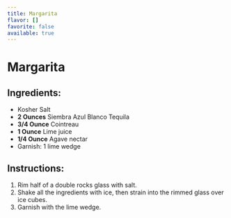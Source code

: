 ```yaml
---
title: Margarita
flavor: []
favorite: false
available: true
---
```

# Margarita

## Ingredients:
- Kosher Salt
- **2 Ounces** Siembra Azul Blanco Tequila
- **3/4 Ounce** Cointreau
- **1 Ounce** Lime juice
- **1/4 Ounce** Agave nectar
- Garnish: 1 lime wedge

## Instructions:
1. Rim half of a double rocks glass with salt.
2. Shake all the ingredients with ice, then strain into the rimmed glass over ice cubes.
3. Garnish with the lime wedge.



